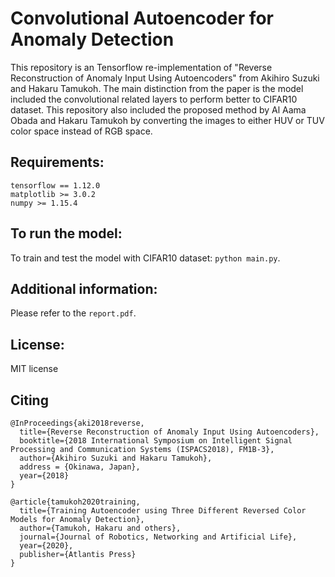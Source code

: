 # Convolutional Autoencoder for Anomaly Detection
This repository is an Tensorflow re-implementation of "Reverse Reconstruction of Anomaly Input Using Autoencoders" from Akihiro Suzuki and Hakaru Tamukoh. The main distinction from the paper is the model included the convolutional related layers to perform better to CIFAR10 dataset. This repository also included the proposed method by Al Aama Obada and Hakaru Tamukoh by converting the images to either HUV or TUV color space instead of RGB space.

## Requirements:
```
tensorflow == 1.12.0
matplotlib >= 3.0.2
numpy >= 1.15.4 
```

## To run the model:
To train and test the model with CIFAR10 dataset: `python main.py`.

## Additional information:
Please refer to the `report.pdf`.

## License:
MIT license

## Citing
```
@InProceedings{aki2018reverse,
  title={Reverse Reconstruction of Anomaly Input Using Autoencoders},
  booktitle={2018 International Symposium on Intelligent Signal Processing and Communication Systems (ISPACS2018), FM1B-3},
  author={Akihiro Suzuki and Hakaru Tamukoh},
  address = {Okinawa, Japan},
  year={2018}
}

@article{tamukoh2020training,
  title={Training Autoencoder using Three Different Reversed Color Models for Anomaly Detection},
  author={Tamukoh, Hakaru and others},
  journal={Journal of Robotics, Networking and Artificial Life},
  year={2020},
  publisher={Atlantis Press}
}
```
